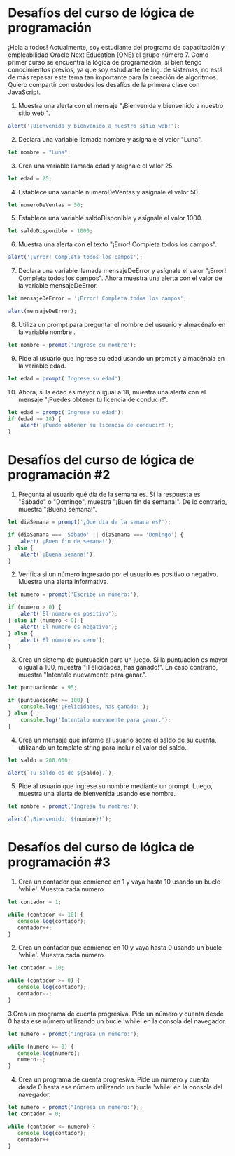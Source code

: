 # Desafíos del curso de lógica de programación

¡Hola a todos! Actualmente, soy estudiante del programa de capacitación y empleabilidad Oracle Next Education (ONE) el grupo número 7. Como primer curso se encuentra la lógica de programación, si bien tengo conocimientos previos, ya que soy estudiante de Ing. de sistemas, no está de más repasar este tema tan importante para la creación de algoritmos. Quiero compartir con ustedes los desafíos de la primera clase con JavaScript.


1. Muestra una alerta con el mensaje "¡Bienvenida y bienvenido a nuestro sitio web!".
```javascript
alert('¡Bienvenida y bienvenido a nuestro sitio web!');
```

2. Declara una variable llamada nombre y asígnale el valor "Luna".
```javascript
let nombre = "Luna";
```

3. Crea una variable llamada edad y asígnale el valor 25.
```javascript
let edad = 25;
```

4. Establece una variable numeroDeVentas y asígnale el valor 50.
```javascript
let numeroDeVentas = 50;
```

5. Establece una variable saldoDisponible y asígnale el valor 1000.
```javascript
let saldoDisponible = 1000;
```

6. Muestra una alerta con el texto "¡Error! Completa todos los campos".
```javascript
alert('¡Error! Completa todos los campos');
```

7. Declara una variable llamada mensajeDeError y asígnale el valor "¡Error! Completa todos los campos". Ahora muestra una alerta con el valor de la variable mensajeDeError.
```javascript
let mensajeDeError = '¡Error! Completa todos los campos';

alert(mensajeDeError);
```

8. Utiliza un prompt para preguntar el nombre del usuario y almacénalo en la variable nombre .
```javascript
let nombre = prompt('Ingrese su nombre');
```

9. Pide al usuario que ingrese su edad usando un prompt y almacénala en la variable edad.
```javascript
let edad = prompt('Ingrese su edad');
```

10. Ahora, si la edad es mayor o igual a 18, muestra una alerta con el mensaje "¡Puedes obtener tu licencia de conducir!".
```javascript
let edad = prompt('Ingrese su edad');
if (edad >= 18) {
    alert('¡Puede obtener su licencia de conducir!');
}
```

# Desafíos del curso de lógica de programación #2 


1. Pregunta al usuario qué día de la semana es. Si la respuesta es "Sábado" o "Domingo", muestra "¡Buen fin de semana!". De lo contrario, muestra "¡Buena semana!".
```javascript
let diaSemana = prompt('¿Qué día de la semana es?');

if (diaSemana === 'Sábado' || diaSemana === 'Domingo') {
    alert('¡Buen fin de semana!');
} else {
    alert('¡Buena semana!');
}
```
2. Verifica si un número ingresado por el usuario es positivo o negativo. Muestra una alerta informativa.
```javascript
let numero = prompt('Escribe un número:');

if (numero > 0) {
    alert('El número es positivo');
} else if (numero < 0) {
    alert('El número es negativo');
} else {
    alert('El número es cero');
}
```
3. Crea un sistema de puntuación para un juego. Si la puntuación es mayor o igual a 100, muestra "¡Felicidades, has ganado!". En caso contrario, muestra "Intentalo nuevamente para ganar.".
```javascript
let puntuacionAc = 95;

if (puntuacionAc >= 100) {
    console.log('¡Felicidades, has ganado!');
} else {
    console.log('Intentalo nuevamente para ganar.');
}
```
4. Crea un mensaje que informe al usuario sobre el saldo de su cuenta, utilizando un template string para incluir el valor del saldo.
```javascript
let saldo = 200.000; 

alert(`Tu saldo es de ${saldo}.`);
```
5. Pide al usuario que ingrese su nombre mediante un prompt. Luego, muestra una alerta de bienvenida usando ese nombre.
```javascript
let nombre = prompt('Ingresa tu nombre:');

alert(`¡Bienvenido, ${nombre}!`);
```

# Desafíos del curso de lógica de programación #3 


1. Crea un contador que comience en 1 y vaya hasta 10 usando un bucle 'while'. Muestra cada número.
```javascript
let contador = 1;

while (contador <= 10) {
   console.log(contador);
   contador++;
}
```
2. Crea un contador que comience en 10 y vaya hasta 0 usando un bucle 'while'. Muestra cada número.
```javascript
let contador = 10;

while (contador >= 0) {
   console.log(contador);
   contador--;
}
```
3.Crea un programa de cuenta progresiva. Pide un número y cuenta desde 0 hasta ese número utilizando un bucle 'while' en la consola del navegador.
```javascript
let numero = prompt("Ingresa un número:");

while (numero >= 0) {
   console.log(numero);
   numero--;
}
```
4. Crea un programa de cuenta progresiva. Pide un número y cuenta desde 0 hasta ese número utilizando un bucle 'while' en la consola del navegador.
```javascript
let numero = prompt("Ingresa un número:");;
let contador = 0;

while (contador <= numero) {
   console.log(contador);
   contador++
}
```


